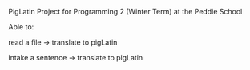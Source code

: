 PigLatin Project for Programming 2 (Winter Term) at the Peddie School

Able to:

read a file -> translate to pigLatin

intake a sentence -> translate to pigLatin



